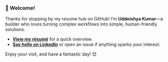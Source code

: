 ### 👋 Welcome!

Thanks for stopping by my resume hub on GitHub! I’m **Uddeishya Kumar**—a builder who loves turning complex workflows into simple, human-friendly solutions.

- **[View my résumé](https://drive.google.com/file/d/1J-yZfJJpoMv8ec_0WH3FLoLdbq1Mh3bc/view?usp=sharing)** for a quick overview.  
- **[Say hello on LinkedIn](https://www.linkedin.com/in/uddeishya-kumar-130283253/)** or open an issue if anything sparks your interest.

Enjoy your visit, and have a fantastic day! 😊
